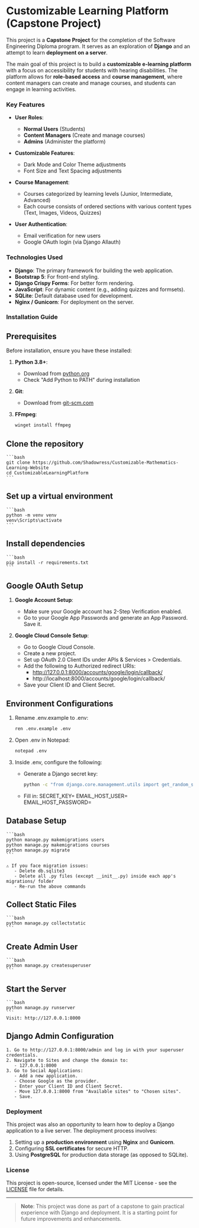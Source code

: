 # Customizable Learning Platform (Capstone Project)

This project is a **Capstone Project** for the completion of the Software Engineering Diploma program. It serves as an exploration of **Django** and an attempt to learn **deployment on a server**. 

The main goal of this project is to build a **customizable e-learning platform** with a focus on accessibility for students with hearing disabilities. The platform allows for **role-based access** and **course management**, where content managers can create and manage courses, and students can engage in learning activities.

### Key Features

- **User Roles**: 
  - **Normal Users** (Students)
  - **Content Managers** (Create and manage courses)
  - **Admins** (Administer the platform)
  
- **Customizable Features**:
  - Dark Mode and Color Theme adjustments
  - Font Size and Text Spacing adjustments

- **Course Management**:
  - Courses categorized by learning levels (Junior, Intermediate, Advanced)
  - Each course consists of ordered sections with various content types (Text, Images, Videos, Quizzes)
  
- **User Authentication**:
  - Email verification for new users
  - Google OAuth login (via Django Allauth)

### Technologies Used

- **Django**: The primary framework for building the web application.
- **Bootstrap 5**: For front-end styling.
- **Django Crispy Forms**: For better form rendering.
- **JavaScript**: For dynamic content (e.g., adding quizzes and formsets).
- **SQLite**: Default database used for development.
- **Nginx / Gunicorn**: For deployment on the server.

### Installation Guide

## Prerequisites
Before installation, ensure you have these installed:

1. **Python 3.8+**:
   - Download from [python.org](https://www.python.org/downloads/)
   - Check "Add Python to PATH" during installation

2. **Git**:
   - Download from [git-scm.com](https://git-scm.com/download/win)

3. **FFmpeg**:
    ```bash
    winget install ffmpeg
    ```
    
## Clone the repository 
    ```bash
    git clone https://github.com/Shadowress/Customizable-Mathematics-Learning-Website
    cd CustomizableLearningPlatform
    ```
    
## Set up a virtual environment
    ```bash
    python -m venv venv
    venv\Scripts\activate
    ```

## Install dependencies
    ```bash
    pip install -r requirements.txt
    ```

## Google OAuth Setup
1. **Google Account Setup**:
   - Make sure your Google account has 2-Step Verification enabled.
   - Go to your Google App Passwords and generate an App Password. Save it.

2. **Google Cloud Console Setup**:
   - Go to Google Cloud Console.
   - Create a new project.
   - Set up OAuth 2.0 Client IDs under APIs & Services > Credentials.
   - Add the following to Authorized redirect URIs:
       - http://127.0.0.1:8000/accounts/google/login/callback/
       - http://localhost:8000/accounts/google/login/callback/
   - Save your Client ID and Client Secret.

## Environment Configurations
1. Rename .env.example to .env:
    ```bash
    ren .env.example .env
    ```

2. Open .env in Notepad:
    ```bash
    notepad .env
    ```

3. Inside .env, configure the following:
   - Generate a Django secret key:
      ```bash
      python -c "from django.core.management.utils import get_random_secret_key; print(get_random_secret_key())"
      ```
   - Fill in:
      SECRET_KEY=<your-generated-secret-key>
      EMAIL_HOST_USER=<your-google-email>
      EMAIL_HOST_PASSWORD=<your-app-password>

## Database Setup
    ```bash
    python manage.py makemigrations users
    python manage.py makemigrations courses
    python manage.py migrate
    ```

    ⚠️ If you face migration issues:
       - Delete db.sqlite3
       - Delete all .py files (except __init__.py) inside each app's migrations/ folder
       - Re-run the above commands

## Collect Static Files
    ```bash
    python manage.py collectstatic
    ```

## Create Admin User
    ```bash
    python manage.py createsuperuser
    ```

## Start the Server
    ```bash
    python manage.py runserver
    ```
    Visit: http://127.0.0.1:8000

## Django Admin Configuration
    1. Go to http://127.0.0.1:8000/admin and log in with your superuser credentials.
    2. Navigate to Sites and change the domain to:
       - 127.0.0.1:8000
    3. Go to Social Applications:
       - Add a new application.
       - Choose Google as the provider.
       - Enter your Client ID and Client Secret.
       - Move 127.0.0.1:8000 from "Available sites" to "Chosen sites".
       - Save.

### Deployment

This project was also an opportunity to learn how to deploy a Django application to a live server. The deployment process involves:

1. Setting up a **production environment** using **Nginx** and **Gunicorn**.
2. Configuring **SSL certificates** for secure HTTP.
3. Using **PostgreSQL** for production data storage (as opposed to SQLite).

### License

This project is open-source, licensed under the MIT License - see the [LICENSE](LICENSE) file for details.

---

> **Note**: This project was done as part of a capstone to gain practical experience with Django and deployment. It is a starting point for future improvements and enhancements.

